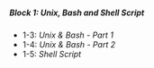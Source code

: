 ##### Block 1: Unix, Bash and Shell Script
*  1-3: *Unix & Bash - Part 1*
*  1-4: *Unix & Bash - Part 2*
*  1-5: *Shell Script*
